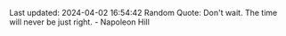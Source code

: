 Last updated: 2024-04-02 16:54:42
Random Quote: Don't wait. The time will never be just right. - Napoleon Hill
